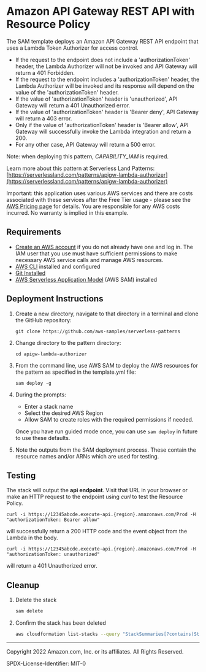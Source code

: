 # Amazon API Gateway REST API with Resource Policy

The SAM template deploys an Amazon API Gateway REST API endpoint that uses a Lambda Token Authorizer for access control. 

* If the request to the endpoint does not include a 'authorizationToken' header, the Lambda Authorizer will not be invoked and API Gateway will return a 401 Forbidden. 
* If the request to the endpoint includes a 'authorizationToken' header, the Lambda Authorizer will be invoked and its response will depend on the value of the 'authorizationToken' header. 
* If the value of 'authorizationToken' header is 'unauthorized', API Gateway will return a 401 Unauthorized error. 
* If the value of 'authorizationToken' header is 'Bearer deny', API Gateway will return a 403 error. 
* Only if the value of 'authorizationToken' header is 'Bearer allow', API Gateway will successfully invoke the Lambda integration and return a 200. 
* For any other case, API Gateway will return a 500 error.

Note: when deploying this pattern, *CAPABILITY_IAM* is required.

Learn more about this pattern at Serverless Land Patterns: [https://serverlessland.com/patterns/apigw-lambda-authorizer](https://serverlessland.com/patterns/apigw-lambda-authorizer)

Important: this application uses various AWS services and there are costs associated with these services after the Free Tier usage - please see the [AWS Pricing page](https://aws.amazon.com/pricing/) for details. You are responsible for any AWS costs incurred. No warranty is implied in this example.

## Requirements

* [Create an AWS account](https://portal.aws.amazon.com/gp/aws/developer/registration/index.html) if you do not already have one and log in. The IAM user that you use must have sufficient permissions to make necessary AWS service calls and manage AWS resources.
* [AWS CLI](https://docs.aws.amazon.com/cli/latest/userguide/install-cliv2.html) installed and configured
* [Git Installed](https://git-scm.com/book/en/v2/Getting-Started-Installing-Git)
* [AWS Serverless Application Model](https://docs.aws.amazon.com/serverless-application-model/latest/developerguide/serverless-sam-cli-install.html) (AWS SAM) installed

## Deployment Instructions

1. Create a new directory, navigate to that directory in a terminal and clone the GitHub repository:
    ``` 
    git clone https://github.com/aws-samples/serverless-patterns
    ```
2. Change directory to the pattern directory:
    ```
    cd apigw-lambda-authorizer
    ```
3. From the command line, use AWS SAM to deploy the AWS resources for the pattern as specified in the template.yml file:
    ```
    sam deploy -g
    ```
1. During the prompts:
    * Enter a stack name
    * Select the desired AWS Region
    * Allow SAM to create roles with the required permissions if needed.

    Once you have run guided mode once, you can use `sam deploy` in future to use these defaults.

1. Note the outputs from the SAM deployment process. These contain the resource names and/or ARNs which are used for testing.

## Testing

The stack will output the **api endpoint**. Visit that URL in your browser or make an HTTP request to the endpoint using *curl* to test the Resource Policy.
   
```
curl -i https://12345abcde.execute-api.{region}.amazonaws.com/Prod -H "authorizationToken: Bearer allow"
```

will successfully return a 200 HTTP code and the event object from the Lambda in the body.

```
curl -i https://12345abcde.execute-api.{region}.amazonaws.com/Prod -H "authorizationToken: unauthorized"
```

will return a 401 Unauthorized error.

## Cleanup
 
1. Delete the stack
    ```bash
    sam delete
    ```
1. Confirm the stack has been deleted
    ```bash
    aws cloudformation list-stacks --query "StackSummaries[?contains(StackName,'STACK_NAME')].StackStatus"
    ```
----
Copyright 2022 Amazon.com, Inc. or its affiliates. All Rights Reserved.

SPDX-License-Identifier: MIT-0